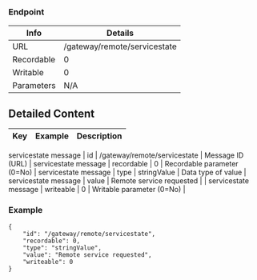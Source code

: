 # 



### Endpoint

| Info  | Details |
| ------------- | ------------- |
| URL   | /gateway/remote/servicestate   |
| Recordable   | 0   |
| Writable   | 0   |
| Parameters  | N/A  |

## Detailed Content

|  Key  | Example | Description |
| ------------- | :------: | ------------- |
servicestate message
|  id | /gateway/remote/servicestate | Message ID (URL) |
servicestate message
|  recordable | 0 | Recordable parameter (0=No) |
servicestate message
|  type | stringValue | Data type of value |
servicestate message
|  value | Remote service requested |  |
servicestate message
|  writeable | 0 | Writable parameter (0=No) |

### Example
```
{
    "id": "/gateway/remote/servicestate",
    "recordable": 0,
    "type": "stringValue",
    "value": "Remote service requested",
    "writeable": 0
}
```
